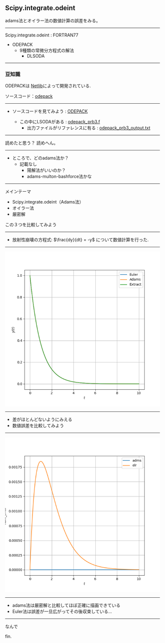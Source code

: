 ## Scipy.integrate.odeint

adams法とオイラー法の数値計算の誤差をみる。

---
Scipy.integrate.odeint : FORTRAN77

- ODEPACK
	- 9種類の常微分方程式の解法
		- DLSODA


-----

### 豆知識

ODEPACKは
[Netlib](http://www.netlib.org/master_counts2.html#odepack)によって開発されている.


ソースコード：[odepack](https://www.netlib.org/odepack/index.html)

-----

- ソースコードを見てみよう : [ODEPACK](https://people.sc.fsu.edu/~jburkardt/f77_src/odepack/odepack.html)
	
	- この中にLSODAがある : [odepack_prb3.f](https://people.sc.fsu.edu/~jburkardt/f77_src/odepack/odepack_prb3.f)
		- 出力ファイルがリファレンスに有る : 
[odepack_prb3_output.txt](https://people.sc.fsu.edu/~jburkardt/f77_src/odepack/odepack_prb3_output.txt)

-----

読めたと思う？
読めへん。


-----

- ところで、どのadams法か？
	- 記載なし
    	- 陽解法がいいのか？
		- adams-multon-bashforce法かな

-----

メインテーマ

- Scipy.integrate.odeint（Adams法）
- オイラー法
- 厳密解

この３つを比較してみよう

-----

- 放射性崩壊の方程式: $\frac{dy}{dt} = -y$ について数値計算を行った.

-----


![](resolt_cal.png)


-----


- 差がほとんどないようにみえる
- 数値誤差を比較してみよう

-----


![](num_error.png)


---

- adams法は厳密解と比較してほぼ正確に描画できている
- Euler法は誤差が一旦広がってその後収束している...

---

なんで



fin.